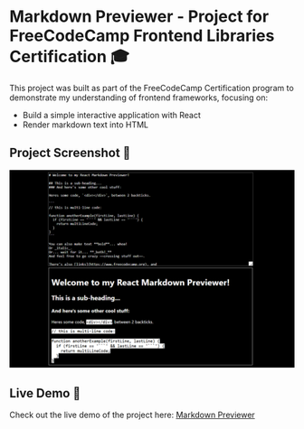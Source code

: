<h1>Markdown Previewer - Project for FreeCodeCamp Frontend Libraries Certification 🎓</h1>

<p>This project was built as part of the FreeCodeCamp Certification program to demonstrate my understanding of frontend frameworks, focusing on:</p>

<ul>
    <li>Build a simple interactive application with React</li>
    <li>Render markdown text into HTML</li>
</ul>

<h2>Project Screenshot 📸</h2>
<img src="https://raw.githubusercontent.com/izzel24/Markdown-Previewer/refs/heads/main/screenshot_project.png" alt="Markdown Previewer Screenshot" />

<h2>Live Demo 🚀</h2>
<p>Check out the live demo of the project here: <a href="https://izzel24.github.io/Markdown-Previewer/" target="_blank">Markdown Previewer</a></p>
